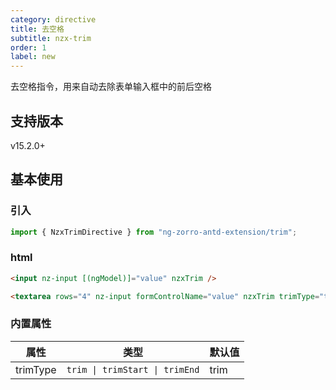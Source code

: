 ```yaml
---
category: directive
title: 去空格
subtitle: nzx-trim
order: 1
label: new
---
```


去空格指令，用来自动去除表单输入框中的前后空格

## 支持版本

<label type="success">v15.2.0+</label>

## 基本使用

### 引入

```ts
import { NzxTrimDirective } from "ng-zorro-antd-extension/trim";
```

### html

```html
<input nz-input [(ngModel)]="value" nzxTrim />

<textarea rows="4" nz-input formControlName="value" nzxTrim trimType="trimEnd"></textarea>
```

### 内置属性

| 属性     | 类型                           | 默认值 |
| -------- | ------------------------------ | ------ |
| trimType | `trim \| trimStart \| trimEnd` | trim   |
